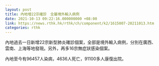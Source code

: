 ```yaml
---
layout: post
title: 內地增22宗確診　全屬境外輸入病例
date: 2021-10-13 09:22:16.000000000 +08:00
link: https://news.rthk.hk/rthk/ch/component/k2/1615007-20211013.htm
categories: rthk
---
```


內地過去一日新增22宗新型肺炎確診個案，全部是境外輸入病例，分別在廣西、雲南、上海等地發現。另外，再多16宗無症狀感染個案。

內地至今有96457人染病，4636人死亡，91100多人康復出院。
